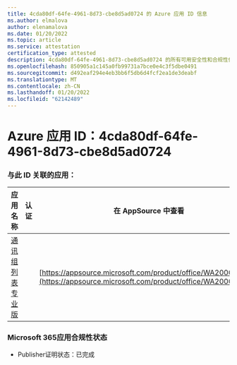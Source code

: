 ```yaml
---
title: 4cda80df-64fe-4961-8d73-cbe8d5ad0724 的 Azure 应用 ID 信息
ms.author: elmalova
author: elenamalova
ms.date: 01/20/2022
ms.topic: article
ms.service: attestation
certification_type: attested
description: 4cda80df-64fe-4961-8d73-cbe8d5ad0724 的所有可用安全性和合规性信息。
ms.openlocfilehash: 850905a1c145a0fb99731a7bce0e4c3f5dbe0491
ms.sourcegitcommit: d492eaf294e4eb3bb6f5db6d4fcf2ea1de3deabf
ms.translationtype: MT
ms.contentlocale: zh-CN
ms.lasthandoff: 01/20/2022
ms.locfileid: "62142489"
---
```

# <a name="azure-app-id-4cda80df-64fe-4961-8d73-cbe8d5ad0724"></a>Azure 应用 ID：4cda80df-64fe-4961-8d73-cbe8d5ad0724


### <a name="apps-associated-with-this-id"></a>与此 ID 关联的应用：
| **应用名称** | **认证** | **在 AppSource 中查看** |
|--------------|---------------|-----------------------|
| [通讯组列表专业版](https://docs.microsoft.com/microsoft-365-app-certification/forward/WA200002977) |  | [https://appsource.microsoft.com/product/office/WA200002977](https://appsource.microsoft.com/product/office/WA200002977) |

### <a name="microsoft-365-app-compliance-status"></a>Microsoft 365应用合规性状态
- Publisher证明状态：已完成
